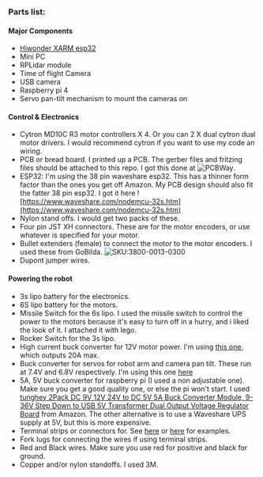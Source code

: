 ### Parts list:

#### __Major Components__
* [Hiwonder XARM esp32](https://www.hiwonder.com/products/xarm-esp32)
* Mini PC
* RPLidar module
* Time of flight Camera
* USB camera
* Raspberry pi 4
* Servo pan-tilt mechanism to mount the cameras on

#### __Control & Electronics__
* Cytron MD10C R3 motor controllers X 4. Or you can 2 X dual cytron dual motor drivers. I would recommend cytron if you want to use my code an wiring.
* PCB or bread board. I printed up a PCB. The gerber files and fritzing files should be attached to this repo. I got this done at ![PCBWay](https://www.pcbway.com/).
* ESP32: I'm using the 38 pin waveshare esp32. This has a thinner form factor than the ones you get off Amazon. My PCB design should also fit the fatter 38 pin esp32. I got it here ![https://www.waveshare.com/nodemcu-32s.htm](https://www.waveshare.com/nodemcu-32s.htm)
* Nylon stand offs. I would get two packs of these.
* Four pin JST XH connectors. These are for the motor encoders, or use whatever is specified for your motor. 
* Bullet extenders (female) to connect the motor to the motor encoders. I used these from GoBilda. ![SKU:3800-0013-0300](https://www.gobilda.com/3-5mm-bullet-lead-mh-fc-300mm-length/)
* Dupont jumper wires. 

#### __Powering the robot__
* 3s lipo battery for the electronics.
* 6S lipo battery for the motors.
* Missile Switch for the 6s lipo. I used the missile switch to control the power to the motors because it's easy to turn off in a hurry, and i liked the look of it. I attached it with lego.
* Rocker Switch for the 3s lipo.
* High current buck converter for 12V motor power. I'm using [this one](https://www.amazon.com.au/dp/B0BRWD2VRT), which outputs 20A max. 
* Buck converter for servos for robot arm and camera pan tilt. These run at 7.4V and 6.8V respectively. I'm using this one [here](https://www.amazon.com.au/gp/product/B08RBXCJCF/)
* 5A, 5V buck converter for raspberry pi (I used a non adjustable one). Make sure you get a good quality one, or else the pi won't start. I used [tunghey 2Pack DC 9V 12V 24V to DC 5V 5A Buck Converter Module, 9-36V Step Down to USB 5V Transformer Dual Output Voltage Regulator Board](https://www.amazon.com.au/gp/product/B0D5V5YDC3/) from Amazon. The other alternative is to use a Waveshare UPS supply at 5V, but this is more expensive. 
* Terminal strips or connectors for. See [here](https://www.amazon.com.au/dp/B0B75J8768) or [here](https://www.amazon.com.au/dp/B0DFM5FNYN) for examples.
* Fork lugs for connecting the wires if using terminal strips.
* Red and Black wires. Make sure you use red for positive and black for ground.
* Copper and/or nylon standoffs. I used 3M.








